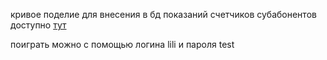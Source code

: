 кривое поделие для внесения в бд показаний счетчиков субабонентов доступно [тут](https://test20012021.000webhostapp.com/)

поиграть можно с помощью логина lili и пароля test
